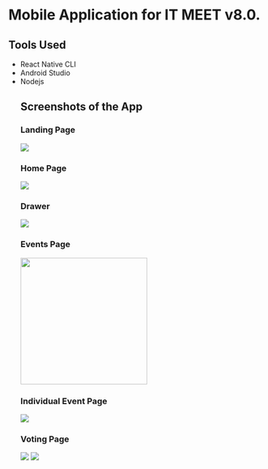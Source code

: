 # Mobile Application for IT MEET v8.0.

## Tools Used
  <ul>
  <li>React Native CLI</li>
  <li>Android Studio </li>
  <li>Nodejs</li>


## Screenshots of the App

### Landing Page
<img src = 'Screenshots/1.jpg'>

### Home Page
<img src = 'Screenshots/2.jpg'>

### Drawer
<img src = 'Screenshots/3.jpg'>

### Events Page
<img src = 'Screenshots/4.jpg' width = '250'>

### Individual Event Page
<img src = 'Screenshots/5.jpg'>

### Voting Page
<img src = 'Screenshots/6.jpg'>
<img src = 'Screenshots/7.jpg'>
  
 
